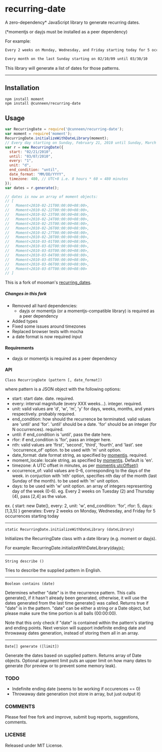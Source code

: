 # recurring-date

A zero-dependency* JavaScript library to generate recurring dates.

(*momentjs or dayjs must be installed as a peer dependency)

For example:

```txt
Every 2 weeks on Monday, Wednesday, and Friday starting today for 5 occurrences
```

```txt
Every month on the last Sunday starting on 02/10/09 until 03/30/10
```

This library will generate a list of dates for those patterns.

---

## Installation

```
npm install moment
npm install @cunneen/recurring-date
```

## Usage

```js
var RecurringDate = require('@cunneen/recurring-date');
var moment = require('moment');
RecurringDate.initializeWithDateLibrary(moment);
// Every day starting on Sunday, February 21, 2010 until Sunday, March 7, 2010
var r = new RecurringDate({
  start: "02/21/2010",
  until: "03/07/2010",
  every: "1",
  unit: "d",
  end_condition: "until",
  date_format: "MM/DD/YYYY",
  timezone: 480, // UTC+8 i.e. 8 hours * 60 = 480 minutes  
});
var dates = r.generate();

// dates is now an array of moment objects:
// [
//   Moment<2010-02-21T00:00:00+08:00>,
//   Moment<2010-02-22T00:00:00+08:00>,
//   Moment<2010-02-23T00:00:00+08:00>,
//   Moment<2010-02-24T00:00:00+08:00>,
//   Moment<2010-02-25T00:00:00+08:00>,
//   Moment<2010-02-26T00:00:00+08:00>,
//   Moment<2010-02-27T00:00:00+08:00>,
//   Moment<2010-02-28T00:00:00+08:00>,
//   Moment<2010-03-01T00:00:00+08:00>,
//   Moment<2010-03-02T00:00:00+08:00>,
//   Moment<2010-03-03T00:00:00+08:00>,
//   Moment<2010-03-04T00:00:00+08:00>,
//   Moment<2010-03-05T00:00:00+08:00>,
//   Moment<2010-03-06T00:00:00+08:00>,
//   Moment<2010-03-07T00:00:00+08:00>
// ]
```

This is a fork of mooman's [recurring_dates](https://github.com/mooman/recurring_dates).

##### Changes in this fork

- Removed all hard dependencies:
  - dayjs or momentjs (or a momentjs-compatible library) is required as a peer dependency
- Added types
- Fixed some issues around timezones
- Replaced browser tests with mocha
- a date format is now required input

#### Requirements

- dayjs or momentjs is required as a peer dependency

#### API

    Class RecurringDate (pattern [, date_format])

where pattern is a JSON object with the following options:

- start: start date. date. required.
- every: interval magnitude (every XXX weeks...). integer. required.
- unit: valid values are 'd', 'w', 'm', 'y' for days, weeks, months, and years
  respectively. probably required.
- end_condition: how should the recurrence be terminated.
  valid values are 'until' and 'for'. 'until' should be a date.
  'for' should be an integer (for N occurrences). required.
- until: if end_condition is 'until', pass the date here.
- rfor: if end_condition is 'for', pass an integer here.
- nth: valid values are 'first', 'second', 'third', 'fourth', and 'last'.
  see 'occurrence_of' option. to be used with 'm' unit option.
- date_format: date format string, as specified by [momentjs](http://momentjs.com/docs/#/parsing/string-format/). required.
- moment_locale: locale string, as specified by [momentjs](http://momentjs.com/docs/#/parsing/string-format/). Default is 'en'.
- timezone: A UTC offset in minutes, as per [momentjs utcOffset()](https://momentjs.com/docs/#/manipulating/utc-offset/)
- occurrence_of: valid values are 0-6, corresponding to the days of the week.
  in conjuction with 'nth' option, specifies nth day of the month
  (last Sunday of the month). to be used with 'm' unit option.
- days: to be used with 'w' unit option. an array of integers representing day
  of the week (0-6). eg. Every 2 weeks on Tuesday (2) and Thursday (4),
  pass [2,4] as the value.

ex.
    { start: new Date(), every: 2, unit: 'w', end_condition: 'for', rfor: 5, days: [1,3,5] }
    generates:
    Every 2 weeks on Monday, Wednesday, and Friday for 5 occurrences starting today

---

    static RecurringDate.initializeWithDateLibrary (dateLibrary)

Initializes the RecurringDate class with a date library (e.g. moment or dayjs).

For example:
    RecurringDate.initializeWithDateLibrary(dayjs);

---

    String describe ()

Tries to describe the supplied pattern in English.

---

    Boolean contains (date)

Determines whether "date" is in the recurrence pattern. This calls generate(),
if it hasn't already been generated, otherwise, it will use the dates generated
from the last time generate() was called. Returns true if "date" is in the pattern.
"date" can be either a string or a Date object, but please make sure the time
portion is all balls (00:00:00).

Note that this only check if "date" is contained within the pattern's starting and
ending points. Next version will support indefinite ending date and throwaway dates
generation, instead of storing them all in an array.

-----

    Date[] generate ([limit])

Generate the dates based on supplied pattern. Returns array of Date objects.
Optional argument limit puts an upper limit on how many dates to generate
(for preview or to prevent some memory leak).

### TODO

- Indefinite ending date (seems to be working if occurences == 0)
- Throwaway date generation (not store in array, but just output it)

### COMMENTS

Please feel free fork and improve, submit bug reports, suggestions, comments.

### LICENSE

Released under MIT License.

